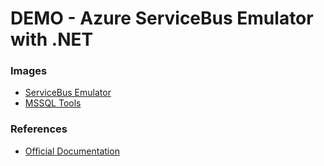 # DEMO - Azure ServiceBus Emulator with .NET


### Images
- [ServiceBus Emulator](https://mcr.microsoft.com/v2/azure-messaging/servicebus-emulator/tags/list)
- [MSSQL Tools](https://mcr.microsoft.com/v2/azure-sql-edge/tags/list)


### References
- [Official Documentation](https://learn.microsoft.com/en-us/azure/service-bus-messaging/test-locally-with-service-bus-emulator?tabs=automated-script)
